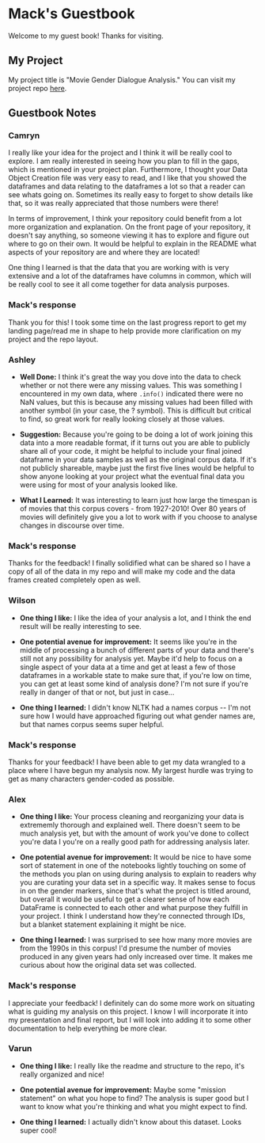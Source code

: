 # Mack's Guestbook

Welcome to my guest book! Thanks for visiting.

## My Project

My project title is "Movie Gender Dialogue Analysis." You can visit my project repo [here](https://github.com/Data-Science-for-Linguists-2023/Movie-Gender-Dialogue-Analysis).

## Guestbook Notes

### Camryn

I really like your idea for the project and I think it will be really cool to explore. I am really interested in seeing how you plan to fill in the gaps, which is mentioned in your project plan. Furthermore, I thought your Data Object Creation file was very easy to read, and I like that you showed the dataframes and data relating to the dataframes a lot so that a reader can see whats going on. Sometimes its really easy to forget to show details like that, so it was really appreciated that those numbers were there!

In terms of improvement, I think your repository could benefit from a lot more organization and explanation. On the front page of your repository, it doesn't say anything, so someone viewing it has to explore and figure out where to go on their own. It would be helpful to explain in the README what aspects of your repository are and where they are located!

One thing I learned is that the data that you are working with is very extensive and a lot of the dataframes have columns in common, which will be really cool to see it all come together for data analysis purposes.

### Mack's response

Thank you for this! I took some time on the last progress report to get my landing page/read me in shape to help provide more clarification on my project and the repo layout.

### Ashley

- **Well Done:** I think it's great the way you dove into the data to check whether or not there were any missing values. This was something I encountered in my own data, where `.info()` indicated there were no NaN values, but this is because any missing values had been filled with another symbol (in your case, the ? symbol). This is difficult but critical to find, so great work for really looking closely at those values.

- **Suggestion:** Because you're going to be doing a lot of work joining this data into a more readable format, if it turns out you are able to publicly share all of your code, it might be helpful to include your final joined dataframe in your data samples as well as the original corpus data. If it's not publicly shareable, maybe just the first five lines would be helpful to show anyone looking at your project what the eventual final data you were using for most of your analysis looked like.

- **What I Learned:** It was interesting to learn just how large the timespan is of movies that this corpus covers - from 1927-2010! Over 80 years of movies will definitely give you a lot to work with if you choose to analyse changes in discourse over time.

### Mack's response

Thanks for the feedback! I finally solidified what can be shared so I have a copy of all of the data in my repo and will make my code and the data frames created completely open as well.

### Wilson

- **One thing I like:** I like the idea of your analysis a lot, and I think the end result will be really interesting to see.

- **One potential avenue for improvement:** It seems like you're in the middle of processing a bunch of different parts of your data and there's still not any possibility for analysis yet. Maybe it'd help to focus on a single aspect of your data at a time and get at least a few of those dataframes in a workable state to make sure that, if you're low on time, you can get at least some kind of analysis done? I'm not sure if you're really in danger of that or not, but just in case...

- **One thing I learned:** I didn't know NLTK had a names corpus -- I'm not sure how I would have approached figuring out what gender names are, but that names corpus seems super helpful.

### Mack's response
Thanks for your feedback! I have been able to get my data wrangled to a place where I have begun my analysis now. My largest hurdle was trying to get as many characters gender-coded as possible.

### Alex

- **One thing I like:** Your process cleaning and reorganizing your data is extrememly thorough and explained well. There doesn't seem to be much analysis yet, but with the amount of work you've done to collect you're data I you're on a really good path for addressing analysis later.

- **One potential avenue for improvement:** It would be nice to have some sort of statement in one of the notebooks lightly touching on some of the methods you plan on using during analysis to explain to readers why you are curating your data set in a specific way. It makes sense to focus in on the gender markers, since that's what the project is titled around, but overall it would be useful to get a clearer sense of how each DataFrame is connected to each other and what purpose they fulfill in your project. I think I understand how they're connected through IDs, but a blanket statement explaining it might be nice.

- **One thing I learned:** I was surprised to see how many more movies are from the 1990s in this corpus! I'd presume the number of movies produced in any given years had only increased over time. It makes me curious about how the original data set was collected.

### Mack's response
I appreciate your feedback! I definitely can do some more work on situating what is guiding my analysis on this project. I know I will incorporate it into my presentation and final report, but I will look into adding it to some other documentation to help everything be more clear.


### Varun

- **One thing I like:** I really like the readme and structure to the repo, it's really organized and nice!

- **One potential avenue for improvement:** Maybe some "mission statement" on what you hope to find? The analysis is super good but I want to know what you're thinking and what you might expect to find.

- **One thing I learned:** I actually didn't know about this dataset. Looks super cool!
